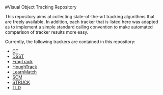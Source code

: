#Visual Object Tracking Repository

This repository aims at collecting state-of-the-art tracking algorithms that are freely available.
In addition, each tracker that is listed here was adapted as to implement a simple standard calling convention
to make automated comparison of tracker results more easy.

Currently, the following trackers are contained in this repository:

* [CT](https://www.github.com/gnebehay/CT)
* [DSST](https://www.github.com/gnebehay/DSST)
* [FragTrack](https://www.github.com/gnebehay/FragTrack)
* [HoughTrack](https://www.github.com/gnebehay/HoughTrack)
* [LearnMatch](https://www.github.com/gnebehay/LearnMatch)
* [SCM](https://www.github.com/gnebehay/SCM)
* [STRUCK](https://www.github.com/gnebehay/STRUCK)
* [TLD](https://www.github.com/gnebehay/TLD)

